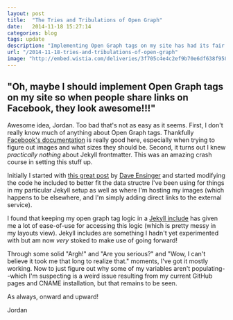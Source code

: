 ```yaml
---
layout: post
title:  "The Tries and Tribulations of Open Graph"
date:   2014-11-18 15:27:14
categories: blog
tags: update
description: "Implementing Open Graph tags on my site has had its fair share of struggles"
url: "/2014-11-18-tries-and-tribulations-of-open-graph"
image: "http://embed.wistia.com/deliveries/3f705c4e4c2ef9b70e6df638f9589b53619e1be0.bin"
---
```


## "Oh, maybe I should implement Open Graph tags on my site so when people share links on Facebook, they look awesome!!!"

Awesome idea, Jordan. Too bad that's not as easy as it seems. First, I don't really know much of anything about Open Graph tags. Thankfully [Facebook's documentation](https://developers.facebook.com/docs/opengraph) is really good here, especially when trying to figure out images and what sizes they should be. Second, it turns out I knew _practically nothing_ about Jekyll frontmatter. This was an amazing crash course in setting this stuff up.

Initially I started with [this great post](http://davidensinger.com/2013/04/adding-open-graph-tags-to-jekyll/) by [Dave Ensinger](http://davidensinger.com/about/) and started modifying the code he included to better fit the data structre I've been using for things in my particular Jekyll setup as well as where I'm hosting my images (which happens to be elsewhere, and I'm simply adding direct links to the external service).

I found that keeping my open graph tag logic in a [Jekyll include](http://jekyllrb.com/docs/templates/#includes) has given me a lot of ease-of-use for accessing this logic (which is pretty messy in my layouts view). Jekyll includes are something I hadn't yet experimented with but am now _very_ stoked to make use of going forward!

Through some solid "Argh!" and "Are you serious?" and "Wow, I can't believe it took me that long to realize that." moments, I've got it mostly working. Now to just figure out why some of my variables aren't populating--which I'm suspecting is a weird issue resulting from my current GitHub pages and CNAME installation, but that remains to be seen.

As always, onward and upward!

Jordan